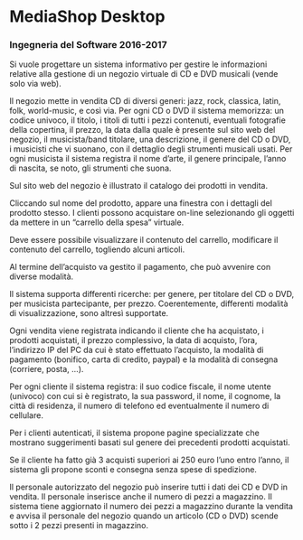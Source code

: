 # MediaShop Desktop
### Ingegneria del Software 2016-2017

Si vuole progettare un sistema informativo per gestire le informazioni relative alla gestione di un negozio virtuale di CD e DVD musicali (vende solo via web).


Il negozio mette in vendita CD di diversi generi: jazz, rock, classica, latin, folk, world-music, e così via.
Per ogni CD o DVD il sistema memorizza: un codice univoco, il titolo, i titoli di tutti i pezzi contenuti, eventuali fotografie della copertina, il prezzo, la data dalla quale è presente sul sito web del negozio, il musicista/band titolare, una descrizione, il genere del CD o DVD, i musicisti che vi suonano, con il dettaglio degli strumenti musicali usati. Per ogni musicista il sistema registra il nome d’arte, il genere principale, l’anno di nascita, se noto, gli strumenti che suona.


Sul sito web del negozio è illustrato il catalogo dei prodotti in vendita.


Cliccando sul nome del prodotto, appare una finestra con i dettagli del prodotto stesso.
I clienti possono acquistare on-line selezionando gli oggetti da mettere in un “carrello della spesa” virtuale.


Deve essere possibile visualizzare il contenuto del carrello, modificare il contenuto del carrello, togliendo alcuni articoli.


Al termine dell’acquisto va gestito il pagamento, che può avvenire con diverse modalità.


Il sistema supporta differenti ricerche: per genere, per titolare del CD o DVD, per musicista partecipante, per prezzo. Coerentemente, differenti modalità di visualizzazione, sono altresì supportate.


Ogni vendita viene registrata indicando il cliente che ha acquistato, i prodotti acquistati, il prezzo complessivo, la data di acquisto, l’ora, l’indirizzo IP del PC da cui è stato effettuato l’acquisto, la modalità di pagamento (bonifico, carta di credito, paypal) e la modalità di consegna (corriere, posta, ...).


Per ogni cliente il sistema registra: il suo codice fiscale, il nome utente (univoco) con cui si è registrato, la sua password, il nome, il cognome, la città di residenza, il numero di telefono ed eventualmente il numero di cellulare.


Per i clienti autenticati, il sistema propone pagine specializzate che mostrano suggerimenti basati sul genere dei precedenti prodotti acquistati.


Se il cliente ha fatto già 3 acquisti superiori ai 250 euro l’uno entro l’anno, il sistema gli propone sconti e consegna senza spese di spedizione.


Il personale autorizzato del negozio può inserire tutti i dati dei CD e DVD in vendita. 
Il personale inserisce anche il numero di pezzi a magazzino. Il sistema tiene aggiornato il numero dei pezzi a magazzino durante la vendita e avvisa il personale del negozio quando un articolo (CD o DVD) scende sotto i 2 pezzi presenti in magazzino.
